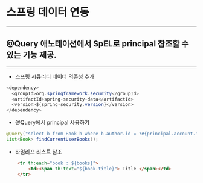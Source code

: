 # 스프링 데이터 연동

***

## @Query 애노테이션에서 SpEL로 principal 참조할 수 있는 기능 제공.

***

- 스프링 시큐리티 데이터 의존성 추가
~~~java
<dependency>
  <groupId>org.springframework.security</groupId>
  <artifactId>spring-security-data</artifactId>
  <version>${spring-security.version}</version>
</dependency>
~~~


- @Query에서 principal 사용하기
~~~java
@Query("select b from Book b where b.author.id = ?#{principal.account.id}")
List<Book> findCurrentUserBooks();
~~~

- 타임리프 리스트 참조
~~~html
    <tr th:each="book : ${books}">
        <td><span th:text="${book.title}"> Title </span></td>
    </tr>
~~~
